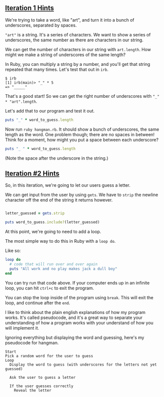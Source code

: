 [Iteration 1 Hints](#1)
----

We're trying to take a word, like "art", and turn it into a bunch of underscores, separated by spaces.

`"art"` is a string. It's a series of characters. We want to show a series of underscores, the same number as there are characters in our string.

We can get the number of characters in our string with `art.length`. How might we make a string of underscores of the same length?

In Ruby, you can multiply a string by a number, and you'll get that string repeated that many times. Let's test that out in `irb`.

```
$ irb
[1] irb(main)> "_" * 5
=> "_____"
```

That's a good start! So we can get the right number of underscores with `"_" * "art".length`.

Let's add that to our program and test it out.

```ruby
puts "_" * word_to_guess.length
```

Now run `ruby hangman.rb`. It should show a bunch of underscores, the same length as the word. One problem though; there are no spaces in between! Think for a moment, how might you put a space between each underscore?


```ruby
puts "_ " * word_to_guess.length
```
(Note the space after the underscore in the string.)

[Iteration #2 Hints](hints.md#2)
----

So, in this iteration, we're going to let our users guess a letter.

We can get input from the user by using `gets`. We have to `strip` the newline character off the end of the string it returns however.

```ruby

letter_guessed = gets.strip

puts word_to_guess.include?(letter_guessed)

```

At this point, we're going to need to add a loop.

The most simple way to do this in Ruby with a `loop do`.

Like so:

```ruby
loop do
  # code that will run over and over again
  puts "All work and no play makes jack a dull boy"
end
```

You can try run that code above. If your computer ends up in an infinite loop, you can hit `ctrl+c` to exit the program.

You can stop the loop inside of the program using `break`. This will exit the loop, and continue after the `end`.

I like to think about the plain english explanations of how my program works. It's called pseudocode, and it's a great way to separate your understanding of how a program works with your understand of how you will implement it.

Ignoring everything but displaying the word and guessing, here's my pseudocode for hangman.

```
Start
Pick a random word for the user to guess
Loop
  Display the word to guess (with underscores for the letters not yet guessed)

  Ask the user to guess a letter

  If the user guesses correctly
    Reveal the letter
```



